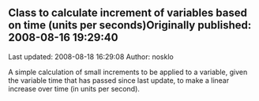 ## Class to calculate increment of variables based on time (units per seconds)Originally published: 2008-08-16 19:29:40 
Last updated: 2008-08-18 16:29:08 
Author: nosklo  
 
A simple calculation of small increments to be applied to a variable, given the variable time that has passed since last update, to make a linear increase over time (in units per second).